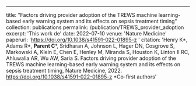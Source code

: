 ---
title: "Factors driving provider adoption of the TREWS machine learning-based early warning system and its effects on sepsis treatment
timing"
collection: publications
permalink: /publication/TREWS_provider_adoption
excerpt: 'This work de'
date: 2022-07-10
venue: 'Nature Medicine'
paperurl: 'https://doi.org/10.1038/s41591-022-01895-z '
citation: 'Henry K*, Adams R*, **Parent C***, Sridharan A, Johnson L, Hager DN, Cosgrove S, Markowski A, Klein E, Chen E, Henley M, Miranda S, Houston K, Linton II RC, Ahluwalia AR, Wu AW, Saria S. Factors driving provider adoption of the TREWS machine learning-based early warning system and its effects on sepsis treatment
timing, Nature Medicine, 2022. https://doi.org/10.1038/s41591-022-01895-z *Co-first authors'

